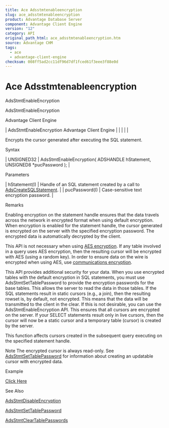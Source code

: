 ```yaml
---
title: Ace Adsstmtenableencryption
slug: ace_adsstmtenableencryption
product: Advantage Database Server
component: Advantage Client Engine
version: "12"
category: API
original_path_html: ace_adsstmtenableencryption.htm
source: Advantage CHM
tags:
  - ace
  - advantage-client-engine
checksum: 008ff5ad2cc11df96d7df1fced61f3eee3f88e0d
---
```


# Ace Adsstmtenableencryption

AdsStmtEnableEncryption

AdsStmtEnableEncryption

Advantage Client Engine

| AdsStmtEnableEncryption  Advantage Client Engine |  |  |  |  |

Encrypts the cursor generated after executing the SQL statement.

Syntax

| UNSIGNED32 | AdsStmtEnableEncryption( ADSHANDLE hStatement,  UNSIGNED8 \*pucPassword ); |

Parameters

| hStatement(I) | Handle of an SQL statement created by a call to [AdsCreateSQLStatement](ace_adscreatesqlstatement.md). |
| pucPassword(I) | Case-sensitive text encryption password. |

Remarks

Enabling encryption on the statement handle ensures that the data travels across the network in encrypted format when using default encryption. When encryption is enabled for the statement handle, the cursor generated is encrypted on the server with the specified encryption password. The encrypted data is automatically decrypted by the client.

This API is not necessary when using [AES encryption](master_encryption.md). If any table involved in a query uses AES encryption, then the resulting cursor will be encrypted with AES (using a random key). In order to ensure data on the wire is encrypted when using AES, use [communications encryption](master_communications_encryption.md).

This API provides additional security for your data. When you use encrypted tables with the default encryption in SQL statements, you must use AdsStmtSetTablePassword to provide the encryption passwords for the base tables. This allows the server to read the data in those tables. If the SQL statements result in static cursors (e.g., a join), then the resulting rowset is, by default, not encrypted. This means that the data will be transmitted to the client in the clear. If this is not desirable, you can use the AdsStmtEnableEncryption API. This ensures that all cursors are encrypted on the server. If your SELECT statements result only in live cursors, then the cursor will now be a static cursor and a temporary table (cursor) is created by the server.

This function affects cursors created in the subsequent query executing on the specified statement handle.

Note The encrypted cursor is always read-only. See [AdsStmtSetTablePassword](ace_adsstmtsettablepassword.md) for information about creating an updatable cursor with encrypted data.

Example

[Click Here](ace_more_examples.md#adsstmtenableencryption_example)

See Also

[AdsStmtDisableEncryption](ace_adsstmtdisableencryption.md)

[AdsStmtSetTablePassword](ace_adsstmtsettablepassword.md)

[AdsStmtClearTablePasswords](ace_adsstmtcleartablepasswords.md)
